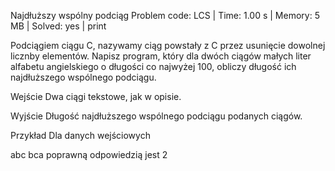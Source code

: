 Najdłuższy wspólny podciąg
Problem code: LCS | Time: 1.00 s | Memory: 5 MB | Solved: yes | print

Podciągiem ciągu C, nazywamy ciąg powstały z C przez usunięcie dowolnej licznby elementów. Napisz program, który dla dwóch ciągów małych liter alfabetu angielskiego o długości co najwyżej 100, obliczy długość ich najdłuższego wspólnego podciągu.

Wejście
Dwa ciągi tekstowe, jak w opisie.

Wyjście
Długość najdłuższego wspólnego podciągu podanych ciągów.

Przykład
Dla danych wejściowych

abc
bca
poprawną odpowiedzią jest
2